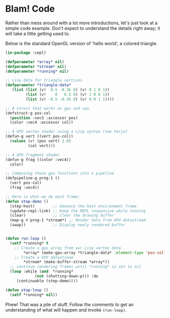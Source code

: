 # Blam! Code

Rather than mess around with a lot more introductions, let's just look at a simple code example. Don't expect to understand the details right away; it will take a little getting used to.

Below is the standard OpenGL version of 'hello world', a colored triangle.
```lisp
(in-package :cepl)

(defparameter *array* nil)
(defparameter *stream* nil)
(defparameter *running* nil)

;; Lisp data for triangle vertices
(defparameter *triangle-data*
   (list (list (v!  0.5 -0.36 0) (v! 0 1 0 1))
         (list (v!    0   0.5 0) (v! 1 0 0 1))
         (list (v! -0.5 -0.36 0) (v! 0 0 1 1))))

;; A struct that works on gpu and cpu
(defstruct-g pos-col
  (position :vec3 :accessor pos)
  (color :vec4 :accessor col))

;; A GPU vertex shader using a Lisp syntax (see Varjo)
(defun-g vert ((vert pos-col))
  (values (v! (pos vert) 1.0)
          (col vert)))

;; A GPU fragment shader
(defun-g frag ((color :vec4))
  color)

;; Composing those gpu functions into a pipeline
(defpipeline-g prog-1 ()
  (vert pos-col)
  (frag :vec4))

;; Here is what we do each frame:
(defun step-demo ()
  (step-host)        ;; Advance the host environment frame
  (update-repl-link) ;; Keep the REPL responsive while running
  (clear)            ;; Clear the drawing buffer
  (map-g #'prog-1 *stream*) ;; Render data from GPU datastream
  (swap))            ;; Display newly rendered buffer


(defun run-loop ()
  (setf *running* t
    ;; Create a gpu array from our Lisp vertex data
        *array* (make-gpu-array *triangle-data* :element-type 'pos-col)
    ;; Create a GPU datastream
        *stream* (make-buffer-stream *array*))
  ;; continue rendering frames until *running* is set to nil
  (loop :while (and  *running*
             (not (shutting-down-p))) :do
     (continuable (step-demo))))

(defun stop-loop ()
  (setf *running* nil))

```

Phew! That was a pile of stuff. Follow the comments to get an understanding of what will happen and invoke `(run-loop)`.

